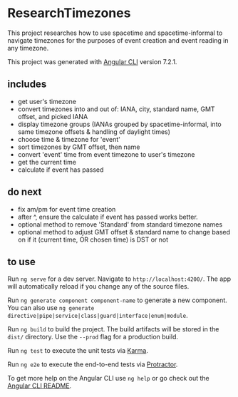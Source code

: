 # ResearchTimezones

This project researches how to use spacetime and spacetime-informal to navigate timezones for the purposes of event creation and event reading in any timezone.

This project was generated with [Angular CLI](https://github.com/angular/angular-cli) version 7.2.1.

## includes
* get user's timezone
* convert timezones into and out of: IANA, city, standard name, GMT offset, and picked IANA
* display timezone groups (IANAs grouped by spacetime-informal, into same timezone offsets & handling of daylight times)
* choose time & timezone for 'event'
* sort timezones by GMT offset, then name
* convert 'event' time from event timezone to user's timezone
* get the current time
* calculate if event has passed

## do next
* fix am/pm for event time creation
* after ^, ensure the calculate if event has passed works better.
* optional method to remove 'Standard' from standard timezone names
* optional method to adjust GMT offset & standard name to change based on if it (current time, OR chosen time) is DST or not

## to use

Run `ng serve` for a dev server. Navigate to `http://localhost:4200/`. The app will automatically reload if you change any of the source files.

Run `ng generate component component-name` to generate a new component. You can also use `ng generate directive|pipe|service|class|guard|interface|enum|module`.

Run `ng build` to build the project. The build artifacts will be stored in the `dist/` directory. Use the `--prod` flag for a production build.

Run `ng test` to execute the unit tests via [Karma](https://karma-runner.github.io).

Run `ng e2e` to execute the end-to-end tests via [Protractor](http://www.protractortest.org/).

To get more help on the Angular CLI use `ng help` or go check out the [Angular CLI README](https://github.com/angular/angular-cli/blob/master/README.md).
